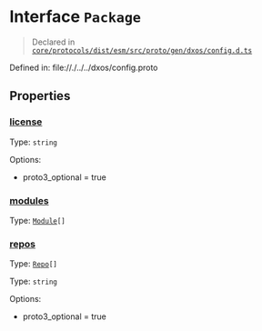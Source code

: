 # Interface `Package`
> Declared in [`core/protocols/dist/esm/src/proto/gen/dxos/config.d.ts`]()

Defined in:
   file://./../../dxos/config.proto
## Properties
### [license]()
Type: <code>string</code>

Options:
  - proto3_optional = true

### [modules]()
Type: <code>[Module](/api/@dxos/config/interfaces/Module)[]</code>



### [repos]()
Type: <code>[Repo](/api/@dxos/config/interfaces/Repo)[]</code>



    
Type: <code>string</code>

Options:
  - proto3_optional = true

    